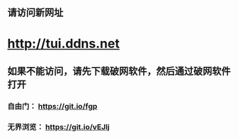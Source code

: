 ## 请访问新网址
<h1><a href='http://tui.ddns.net/sars?from=51t'>http://tui.ddns.net</a></h1>

## 如果不能访问，请先下载破网软件，然后通过破网软件打开
### 自由门： https://git.io/fgp
### 无界浏览： https://git.io/vEJlj
